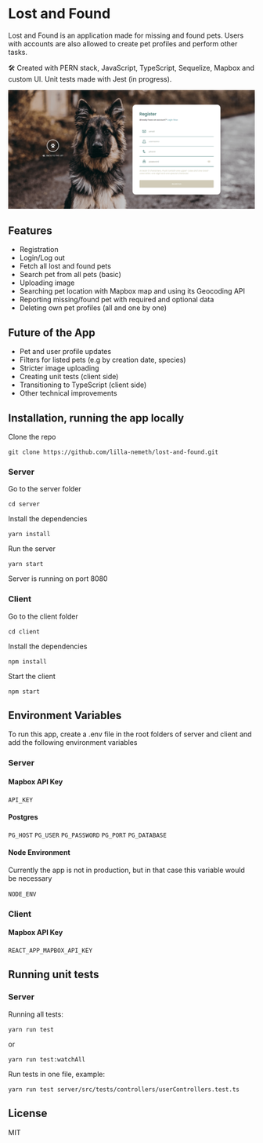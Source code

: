 # Lost and Found

Lost and Found is an application made for missing and found pets. Users with accounts are also allowed to create pet profiles and perform other tasks.

🛠 Created with PERN stack, JavaScript, TypeScript, Sequelize, Mapbox and custom UI. Unit tests made with Jest (in progress).

![Registration](https://raw.githubusercontent.com/lilla-nemeth/lost-and-found/main/client/src/assets/images/screenshots/app_screenshot_00.png)

## Features

- Registration
- Login/Log out
- Fetch all lost and found pets
- Search pet from all pets (basic)
- Uploading image
- Searching pet location with Mapbox map and using its Geocoding API
- Reporting missing/found pet with required and optional data
- Deleting own pet profiles (all and one by one)

## Future of the App

- Pet and user profile updates
- Filters for listed pets (e.g by creation date, species)
- Stricter image uploading
- Creating unit tests (client side)
- Transitioning to TypeScript (client side)
- Other technical improvements

## Installation, running the app locally

Clone the repo

```
git clone https://github.com/lilla-nemeth/lost-and-found.git
```

### Server

Go to the server folder

```
cd server
```

Install the dependencies

```
yarn install
```

Run the server

```
yarn start
```

Server is running on port 8080

### Client

Go to the client folder

```
cd client
```

Install the dependencies

```
npm install
```

Start the client

```
npm start
```

## Environment Variables

To run this app, create a .env file in the root folders of server and client and add the following environment variables

### Server

#### Mapbox API Key

`API_KEY`

#### Postgres

`PG_HOST`
`PG_USER`
`PG_PASSWORD`
`PG_PORT`
`PG_DATABASE`

#### Node Environment

Currently the app is not in production, but in that case this variable would be necessary

`NODE_ENV`

### Client

#### Mapbox API Key

`REACT_APP_MAPBOX_API_KEY`

## Running unit tests

### Server

Running all tests:

```
yarn run test
```

or

```
yarn run test:watchAll
```

Run tests in one file, example:

```
yarn run test server/src/tests/controllers/userControllers.test.ts
```

## License

MIT
